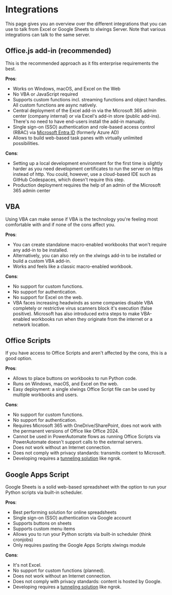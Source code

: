 # Integrations

This page gives you an overview over the different integrations that you can use to talk from Excel or Google Sheets to xlwings Server. Note that various integrations can talk to the same server.

## Office.js add-in (recommended)

This is the recommended approach as it fits enterprise requirements the best.

**Pros**:

- Works on Windows, macOS, and Excel on the Web
- No VBA or JavaScript required
- Supports custom functions incl. streaming functions and object handles. All custom functions are async natively.
- Central deployment of the Excel add-in via the Microsoft 365 admin center (company internal) or via Excel's add-in store (public add-ins). There's no need to have end-users install the add-in manually.
- Single sign-on (SSO) authentication and role-based access control (RBAC) via [Microsoft Entra ID](https://www.microsoft.com/en-us/security/business/identity-access/microsoft-entra-id) (formerly Azure AD)
- Allows to build web-based task panes with virtually unlimited possibilities.

**Cons**:

- Setting up a local development environment for the first time is slightly harder as you need development certificates to run the server on https instead of http. You could, however, use a cloud-based IDE such as GitHub Codespaces, which doesn't require this step.
- Production deployment requires the help of an admin of the Microsoft 365 admin center

## VBA

Using VBA can make sense if VBA is the technology you're feeling most comfortable with and if none of the cons affect you.

**Pros**:

- You can create standalone macro-enabled workbooks that won't require any add-in to be installed.
- Alternatively, you can also rely on the xlwings add-in to be installed or build a custom VBA add-in.
- Works and feels like a classic macro-enabled workbook.

**Cons**:

- No support for custom functions.
- No support for authentication.
- No support for Excel on the web.
- VBA faces increasing headwinds as some companies disable VBA completely or restrictive virus scanners block it's execution (false positive). Microsoft has also introduced extra steps to make VBA-enabled workbooks run when they originate from the internet or a network location.

## Office Scripts

If you have access to Office Scripts and aren't affected by the cons, this is a good option.

**Pros**:

- Allows to place buttons on workbooks to run Python code.
- Runs on Windows, macOS, and Excel on the web.
- Easy deployment: a single xlwings Office Script file can be used by multiple workbooks and users.

**Cons**:

- No support for custom functions.
- No support for authentication.
- Requires Microsoft 365 with OneDrive/SharePoint, does not work with the permanent versions of Office like Office 2024.
- Cannot be used in PowerAutomate flows as running Office Scripts via PowerAutomate doesn't support calls to the external servers.
- Does not work without an Internet connection.
- Does not comply with privacy standards: transmits content to Microsoft.
- Developing requires a [tunneling solution](tunneling.md) like ngrok.

## Google Apps Script

Google Sheets is a solid web-based spreadsheet with the option to run your Python scripts via built-in scheduler.

**Pros**:

- Best performing solution for online spreadsheets
- Single sign-on (SSO) authentication via Google account
- Supports buttons on sheets
- Supports custom menu items
- Allows you to run your Python scripts via built-in scheduler (think cronjobs)
- Only requires pasting the Google Apps Scripts xlwings module

**Cons**:

- It's not Excel.
- No support for custom functions (planned).
- Does not work without an Internet connection.
- Does not comply with privacy standards: content is hosted by Google.
- Developing requires a [tunneling solution](tunneling.md) like ngrok.
